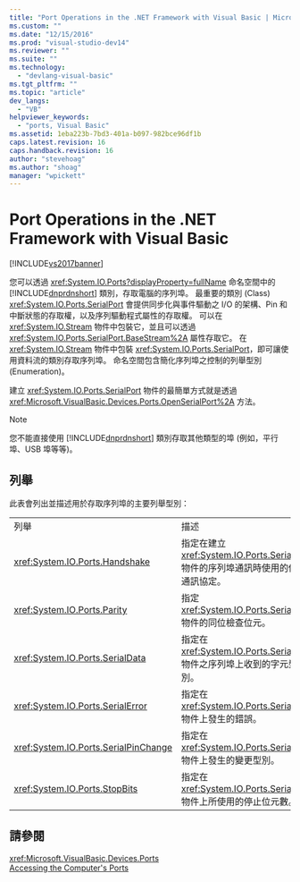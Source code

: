```yaml
---
title: "Port Operations in the .NET Framework with Visual Basic | Microsoft Docs"
ms.custom: ""
ms.date: "12/15/2016"
ms.prod: "visual-studio-dev14"
ms.reviewer: ""
ms.suite: ""
ms.technology: 
  - "devlang-visual-basic"
ms.tgt_pltfrm: ""
ms.topic: "article"
dev_langs: 
  - "VB"
helpviewer_keywords: 
  - "ports, Visual Basic"
ms.assetid: 1eba223b-7bd3-401a-b097-982bce96df1b
caps.latest.revision: 16
caps.handback.revision: 16
author: "stevehoag"
ms.author: "shoag"
manager: "wpickett"
---
```

# Port Operations in the .NET Framework with Visual Basic
[!INCLUDE[vs2017banner](../../../../csharp/includes/vs2017banner.md)]

您可以透過 <xref:System.IO.Ports?displayProperty=fullName> 命名空間中的 [!INCLUDE[dnprdnshort](../../../../csharp/getting-started/includes/dnprdnshort_md.md)] 類別，存取電腦的序列埠。  最重要的類別 \(Class\) <xref:System.IO.Ports.SerialPort> 會提供同步化與事件驅動之 I\/O 的架構、Pin 和中斷狀態的存取權，以及序列驅動程式屬性的存取權。  可以在 <xref:System.IO.Stream> 物件中包裝它，並且可以透過 <xref:System.IO.Ports.SerialPort.BaseStream%2A> 屬性存取它。  在 <xref:System.IO.Stream> 物件中包裝 <xref:System.IO.Ports.SerialPort>，即可讓使用資料流的類別存取序列埠。  命名空間包含簡化序列埠之控制的列舉型別 \(Enumeration\)。  
  
 建立 <xref:System.IO.Ports.SerialPort> 物件的最簡單方式就是透過 <xref:Microsoft.VisualBasic.Devices.Ports.OpenSerialPort%2A> 方法。  
  
> [!NOTE]
>  您不能直接使用 [!INCLUDE[dnprdnshort](../../../../csharp/getting-started/includes/dnprdnshort_md.md)] 類別存取其他類型的埠 \(例如，平行埠、USB 埠等等\)。  
  
## 列舉  
 此表會列出並描述用於存取序列埠的主要列舉型別：  
  
|||  
|-|-|  
|列舉|描述|  
|<xref:System.IO.Ports.Handshake>|指定在建立 <xref:System.IO.Ports.SerialPort> 物件的序列埠通訊時使用的傳輸通訊協定。|  
|<xref:System.IO.Ports.Parity>|指定 <xref:System.IO.Ports.SerialPort> 物件的同位檢查位元。|  
|<xref:System.IO.Ports.SerialData>|指定在 <xref:System.IO.Ports.SerialPort> 物件之序列埠上收到的字元型別。|  
|<xref:System.IO.Ports.SerialError>|指定在 <xref:System.IO.Ports.SerialPort> 物件上發生的錯誤。|  
|<xref:System.IO.Ports.SerialPinChange>|指定在 <xref:System.IO.Ports.SerialPort> 物件上發生的變更型別。|  
|<xref:System.IO.Ports.StopBits>|指定在 <xref:System.IO.Ports.SerialPort> 物件上所使用的停止位元數。|  
  
## 請參閱  
 <xref:Microsoft.VisualBasic.Devices.Ports>   
 [Accessing the Computer's Ports](../../../../visual-basic/developing-apps/programming/computer-resources/accessing-the-computer-s-ports.md)